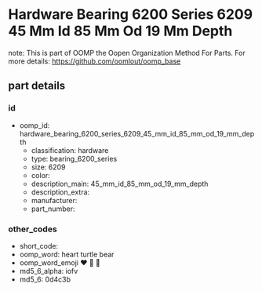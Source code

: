 # Hardware Bearing 6200 Series 6209 45 Mm Id 85 Mm Od 19 Mm Depth  

note: This is part of OOMP the Oopen Organization Method For Parts. For more details: https://github.com/oomlout/oomp_base

##  part details





### id
* oomp_id: hardware_bearing_6200_series_6209_45_mm_id_85_mm_od_19_mm_depth
  * classification: hardware
  * type: bearing_6200_series
  * size: 6209
  * color: 
  * description_main: 45_mm_id_85_mm_od_19_mm_depth
  * description_extra: 
  * manufacturer: 
  * part_number: 

### other_codes
* short_code: 
* oomp_word: heart turtle bear
* oomp_word_emoji :heart: :turtle: :bear:
* md5_6_alpha: iofv
* md5_6: 0d4c3b